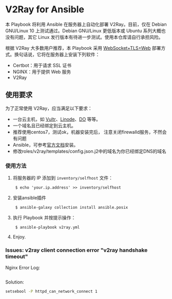 # V2Ray for Ansible

本 Playbook 将利用 Ansible 在服务器上自动化部署 V2Ray。目前，仅在 Debian
GNU/Linux 10 上测试通过。Debian GNU/Linux 更低版本或 Ubuntu
系列大概也没有问题，其它 Linux
发行版本有待进一步测试。使用本仓库请自行承担风险。

根据 V2Ray 大多数用户推荐，本 Playbook 采用 [WebSocket+TLS+Web](https://toutyrater.github.io/advanced/wss_and_web.html) 部署方式。换句话说，它将在服务器上安装下列软件：

* Certbot：用于请求 SSL 证书
* NGINX：用于提供 Web 服务
* V2Ray

## 使用要求

为了正常使用 V2Ray，应当满足以下要求：

* 一台云主机，如 [Vultr](https://www.vultr.com/?ref=7123175)、[Linode](https://www.linode.com/?r=28bf53dae49d2c55dd671136769c0b7526db5891)、[DO](https://m.do.co/c/7758457f61ad) 等等。
* 一个域名且已经绑定到云主机。
* 推荐使用centos7，测试ok，机器安装完后， 注意关闭firewalld服务，不然会有问题
* Ansible，可参考[官方文档](https://docs.ansible.com/ansible/latest/installation_guide/intro_installation.html#installing-the-control-node)安装。
* 修改roles/v2ray/templates/config.json.j2中的域名为你已经绑定DNS的域名

### 使用方法

1. 将服务器的 IP 添加到 `inventory/selfhost` 文件：

        $ echo 'your.ip.address' >> inventory/selfhost

2. 安装ansible插件
 
        $ ansible-galaxy collection install ansible.posix
 

2. 执行 Playbook 并按提示操作：

        $ ansible-playbook v2ray.yml

3. Enjoy.

### Issues: v2ray client connection error "v2ray handshake timeout"
Nginx Error Log:

```2023/02/27 11:49:31 [crit] 4137#4137: *1812 connect() to 127.0.0.1:1080 failed (13: Permission denied) while connecting to upstream, client: 116.230.163.217, server: jump.sunlandgreen.com, request: "GET /ws2/ HTTP/1.1", upstream: "http://127.0.0.1:1080/ws2/", host: "jump.sunlandgreen.com"
```
Solution: 
```bash
setsebool -P httpd_can_network_connect 1
```
